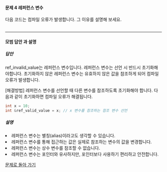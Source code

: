 #### 문제 4 레퍼런스 변수
다음 코드는 컴파일 오류가 발생합니다. 그 이유를 설명해 보세요.
<br/><br/>

---

#### 모범 답안 과 설명
##### 답안
ref_invalid_value는 레퍼런스 변수입니다.
레퍼런스 변수는 선언 시 반드시 초기화해야합니다.
초기화하지 않은 레퍼런스 변수는 유효하지 않은 값을 참조하게 되어 컴파일 오류가 발생합니다.

[해결방법]
레퍼런스 변수를 선언할 때 다른 변수를 참조하도록 초기화해야 합니다.
다음과 같이 초기화하면 컴파일 오류가 해결됩니다.
```cpp
int x = 10;
int &ref_valid_value = x; // x 변수를 참조하는 참조 변수 선언
```

##### 설명
<li>레퍼런스 변수는 별칭(alias)이라고도 생각할 수 있습니다.</li>
<li>레퍼런스 변수를 통해 접근하는 값은 실제로 참조하는 변수의 값을 변경합니다.</li>
<li>레퍼런스 변수는 상수 변수를 참조할 수 없습니다.</li>
<li>레퍼런스 변수는 포인터와 유사하지만, 포인터보다 사용하기 편리하고 안전합니다.</li>

[문제로 돌아 가기](README.md "문제로 돌아 가기")

